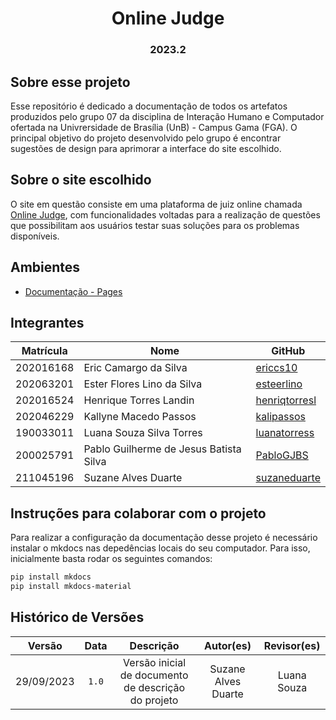 <h1 align="center"> Online Judge  </h1>
<h3 align="center"> 2023.2 </h3>

## Sobre esse projeto 

Esse repositório é dedicado a documentação de todos os artefatos produzidos pelo grupo 07 da disciplina de Interação Humano e Computador ofertada na Univrersidade de Brasília (UnB) - Campus Gama (FGA).  O principal objetivo do projeto desenvolvido pelo grupo é encontrar sugestões de design para aprimorar a interface do site escolhido.  

## Sobre o site escolhido 

O site em questão consiste em uma plataforma de juiz online chamada [Online Judge](https://onlinejudge.org/index.php), com funcionalidades voltadas para a realização de questões que possibilitam aos usuários testar suas soluções para os problemas disponíveis. 

## Ambientes

- [Documentação - Pages](https://interacao-humano-computador.github.io/2023.2-OnlineJudge/)

## Integrantes

| Matrícula | Nome                                   | GitHub                                          |
| --------- | -------------------------------------- | ----------------------------------------------- |
|  202016168|Eric Camargo da Silva              | [ericcs10](https://github.com/ericcs10)        |
|  202063201| Ester Flores Lino da Silva           | [esteerlino](https://github.com/esteerlino)    |
|  202016524| Henrique Torres Landin | [henriqtorresl](https://github.com/henriqtorresl)        |
|202046229  | Kallyne Macedo Passos         | [kalipassos](https://github.com/kalipassos)  |
| 190033011 | Luana Souza Silva Torres               | [luanatorress](https://github.com/luanatorress)    |
| 200025791 | Pablo Guilherme de Jesus Batista Silva            | [PabloGJBS](https://github.com/PabloGJBS)  |
| 211045196 | Suzane Alves Duarte            | [suzaneduarte](https://github.com/suzaneduarte)  |

## Instruções para colaborar com o projeto 

Para realizar a configuração da documentação desse projeto é necessário instalar o mkdocs nas depedências locais do seu computador. Para isso, inicialmente basta rodar os seguintes comandos:

```bash
pip install mkdocs
pip install mkdocs-material
```
## Histórico de Versões 

|   Versão   | Data  |                      Descrição                      |    Autor(es)     |  Revisor(es)  |
| :--------: | :---: | :-------------------------------------------------: | :--------------: | :-----------: |
| 29/09/2023| `1.0` | Versão inicial de documento de descrição do projeto | Suzane Alves Duarte| Luana Souza |
